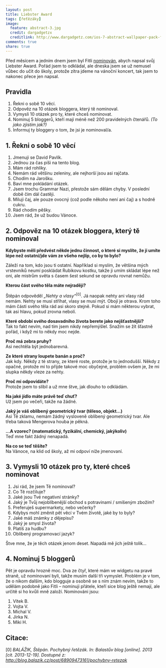 ```yaml
---
layout: post
title: Liebster Award
tags: [řeťězáky]
image:
  feature: abstract-3.jpg
  credit: dargadgetzx
  creditlink: http://www.dargadgetz.com/ios-7-abstract-wallpaper-pack-for-iphone-5-and-ipod-touch-retina/
comments: true
share: true
---
```


Před měsícem a jedním dnem jsem byl Fitli [nominován](http://fitli.cz/blog/liebster-award/), abych napsal svůj Liebster Award. Pořád jsem to odkládal, ale dneska jsem se už nemusel vůbec do učit do školy, protože zítra jdeme na vánoční koncert, tak jsem to nakonec přece jen napsal.

## Pravidla

1. Řekni o sobě 10 věcí.
2. Odpověz na 10 otázek bloggera, který tě nominoval.
3. Vymysli 10 otázek pro ty, které chceš nominovat.
4. Nominuj 5 bloggerů, kteří mají méně než 200 pravidelných čtenářů. _(To jako zjistím jak?)_
5. Informuj ty bloggery o tom, že jsi je nominoval/a.

## 1. Řekni o sobě 10 věcí


1. Jmenuji se David Pavlík.
2. Jednou za čas píši na tento blog.
3. Mám rád rohlíky.
4. Nemám rád většinu zeleniny, ale nejhorší jsou asi rajčata.
5. Chodím na Jarošku.
6. Baví mne pokládání otázek.
7. Jsem trochu Grammar Nazi, přestože sám dělám chyby. V poslední době čím dál častěji.
8. Miluji čaj, ale pouze ovocný (což podle někoho není ani čaj) a s hodně cukru.
9. Rád chodím pěšky.
10. Jsem rád, že už budou Vánoce.

## 2. Odpověz na 10 otázek bloggera, který tě nominoval

**Kdybyste měli předvést někde jednu činnost, o které si myslíte, že ji umíte lépe než ostatní/jde vám ze všeho nejlíp, co by to bylo?**

Záleží na tom, kdo jsou ti ostatní. Například si myslím, že většina mých vrstevníků neumí poskládat Rubikovu kostku, takže ji umím skládat lépe než oni, ale mistrům světa s časem šest sekund se opravdu rovnat nemůžu.

**Kterou část svého těla máte nejraději?**

Štěpán odpověděl *„Nehty a vlasy“*<sup>[0]</sup>. Já naopak nehty ani vlasy rád nemám. Nehty se musí stříhat, vlasy se musí mýt. Obojí je otrava. Krom toho mám části svého těla rád asi skoro stejně. Pokud si mám některou vybrat, tak asi hlavu, pokud zrovna nebolí.

**Které období svého dosavadního života berete jako nejšťastnější?**  
Tak to fakt nevím, nad tím jsem nikdy nepřemýšlel. Snažím se žít šťastně pořád, i když mi to někdy moc nejde.

**Proč má zebra pruhy?**  
Asi nechtěla být jednobarevná.

**Ze které strany loupete banán a proč?**  
Jak kdy. Někdy z té strany, ze které roste, protože je to jednodušší. Někdy z opačné, protože mi to přijde takové moc obyčejné, problém ovšem je, že mi slupka někdy vleze za nehty.

**Proč mi odpovídáte?**  
Protože jsem to slíbil a už mne štve, jak dlouho to odkládám.

**Na jaké jídlo máte právě teď chuť?**  
Už jsem po večeři, takže na žádné.

**Jaký je váš oblíbený geometrický tvar (těleso, objekt…)**  
Asi Tě zklamu, nemám žádný vysloveně oblíbený geometrický tvar. Ale třeba taková Mengerova houba je pěkná.

**…A vzorec? (matematický, fyzikální, chemický, jakýkoliv)**  
Teď mne fakt žádný nenapadá.

**Na co se teď těšíte?**  
Na Vánoce, na klid od školy, až mi odpoví níže jmenovaní.

## 3. Vymysli 10 otázek pro ty, které chceš nominovat

1.  Jsi rád, že jsem Tě nominoval?
2.  Co Tě rozčiluje?
3.  Jaké jsou Tvé negativní stránky?
4.  Jaký je Tvůj nejoblíbenější obchod s potravinami / smíšeným zbožím?
5.  Preferuješ supermarkety, nebo večerky?
6.  Kdybys mohl změnit pět věcí v Tvém životě, jaké by to byly?
7.  Jaké máš známky z dějepisu?
8.  Jaký je smysl života?
9.  Platíš za hudbu?
10.  Oblíbený programovací jazyk?

Štve mne, že je těch otázek jenom deset. Napadá mě jich ještě tolik…

## 4. Nominuj 5 bloggerů

Pět je opravdu hrozně moc. Dva ze čtyř, které mám ve widgetu na pravé straně, už nominovaní byli, takže musím další tři vymyslet. Problém je v tom, že o nikom dalším, kdo blogguje a osobně se s ním znám nevím, takže to udělám podobně jako Fitli – nominuji přátele, kteří sice blog ještě nemají, ale určitě si ho kvůli mně založí. Nominováni jsou:

1.  Vítek B.
2.  Vojta V.
3.  Michal V.
4.  Jirka N.
5.  Miki H.

## Citace:
 [0] _BALÁŽIK, Štěpán. Pochybný řetězák. In: Balastův blog [online]. 2013 [cit. 2013-12-19]. Dostupné z: http://blog.balazik.cz/post/68909473161/pochybny-retezak_